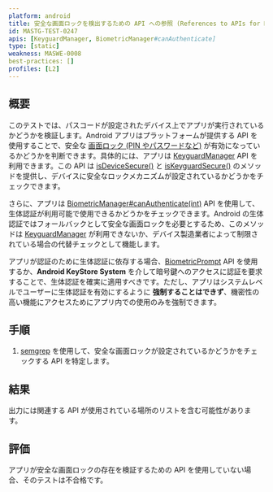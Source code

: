 ```yaml
---
platform: android
title: 安全な画面ロックを検出するための API への参照 (References to APIs for Detecting Secure Screen Lock)
id: MASTG-TEST-0247
apis: [KeyguardManager, BiometricManager#canAuthenticate]
type: [static]
weakness: MASWE-0008
best-practices: []
profiles: [L2]
---
```


## 概要

このテストでは、パスコードが設定されたデバイス上でアプリが実行されているかどうかを検証します。Android アプリはプラットフォームが提供する API を使用することで、安全な [画面ロック (PIN やパスワードなど)](https://support.google.com/android/answer/9079129) が有効になっているかどうかを判断できます。具体的には、アプリは [KeyguardManager](https://developer.android.com/reference/android/app/KeyguardManager) API を利用できます。この API は [isDeviceSecure()](https://developer.android.com/reference/android/app/KeyguardManager#isDeviceSecure()) と [isKeyguardSecure()](https://developer.android.com/reference/android/app/KeyguardManager#isKeyguardLocked()) のメソッドを提供し、デバイスに安全なロックメカニズムが設定されているかどうかをチェックできます。

さらに、アプリは [BiometricManager#canAuthenticate(int)](https://developer.android.com/reference/android/hardware/biometrics/BiometricManager#canAuthenticate(int)) API を使用して、生体認証が利用可能で使用できるかどうかをチェックできます。Android の生体認証ではフォールバックとして安全な画面ロックを必要とするため、このメソッドは [KeyguardManager](https://developer.android.com/reference/android/app/KeyguardManager) が利用できないか、デバイス製造業者によって制限されている場合の代替チェックとして機能します。

アプリが認証のために生体認証に依存する場合、[BiometricPrompt](https://developer.android.com/reference/android/hardware/biometrics/BiometricPrompt) API を使用するか、**Android KeyStore System** を介して暗号鍵へのアクセスに認証を要求することで、生体認証を確実に適用すべきです。ただし、アプリはシステムレベルでユーザーに生体認証を有効にするように **強制することはできず**、機密性の高い機能にアクセスためにアプリ内での使用のみを強制できます。

## 手順

1. [semgrep](../../../tools/generic/MASTG-TOOL-0110.md) を使用して、安全な画面ロックが設定されているかどうかをチェックする API を特定します。

## 結果

出力には関連する API が使用されている場所のリストを含む可能性があります。

## 評価

アプリが安全な画面ロックの存在を検証するための API を使用していない場合、そのテストは不合格です。

